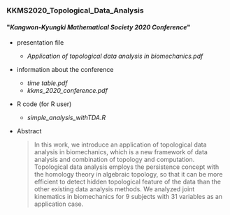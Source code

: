 ### KKMS2020_Topological_Data_Analysis  
#### "_Kangwon-Kyungki Mathematical Society 2020 Conference_"
  
- presentation file
	+ _Application of topological data analysis in biomechanics.pdf_
  
- information about the conference  
  + _time table.pdf_
  + _kkms_2020_conference.pdf_
  
- R code (for R user)  
  + _simple_analysis_withTDA.R_

- Abstract
  >In this work, we introduce an application of topological data analysis in biomechanics, which is a new framework of data analysis and combination of topology and computation. Topological data analysis employs the persistence concept with the homology theory in algebraic topology, so that it can be more efficient to detect hidden topological feature of the data than the other existing data analysis methods. We analyzed joint kinematics in biomechanics for 9 subjects with 31 variables as an application case.
